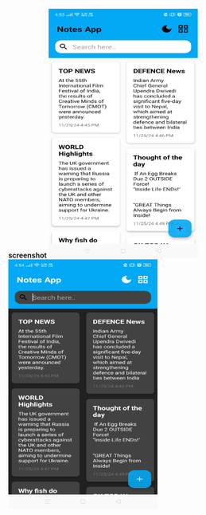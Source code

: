 **screenshot**
<img src="Screenshot_2024-11-25-16-53-12-31_0490714aab7a4c9e7a64f5bbd79e5f02.png" alt="Alt Text" width="300" height="500">
<img src="Screenshot_home_black.png" alt="Alt Text" width="300" height="500">

